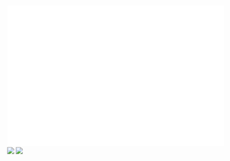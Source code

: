 
<img src="https://raw.githubusercontent.com/lowlighter/lowlighter/24978044ed771895e7960809831b3121accedb7a/metrics.plugin.achievements.svg">
<img src="https://qph.fs.quoracdn.net/main-qimg-9209d5043016e1d962b6cb27e8338372">
<img src="https://giffiles.alphacoders.com/134/13492.gif">

